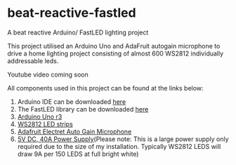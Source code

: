 # beat-reactive-fastled
A beat reactive Arduino/ FastLED lighting project

This project utilised an Arduino Uno and AdaFruit autogain microphone to drive a home lighting project consisting of almost 600 WS2812 individually addressable leds.


Youtube video coming soon


All components used in this project can be found at the links below:
1. Arduino IDE can be downloaded [here](https://www.arduino.cc/en/main/software)
2. The FastLED library can be downloaded [here](https://github.com/FastLED/FastLED/releases)
3. [Arduino Uno r3](https://store.arduino.cc/usa/arduino-uno-rev3)
4. [WS2812 LED strips](https://www.amazon.ca/gp/product/B01CDTEBKA/ref=ppx_yo_dt_b_asin_title_o00_s00?ie=UTF8&th=1)
5. [Adafruit Electret Auto Gain Microphone](https://www.adafruit.com/product/1713)
6. [5V DC, 40A Power Supply](https://www.amazon.ca/Aclorol-Universal-Converter-Transformer-Security/dp/B07KCVBZ18/ref=sr_1_4?dchild=1&keywords=5v+40a+power+supply&qid=1598476920&s=hi&sr=1-4)(Please note: This is a large power supply only required due to the size of my installation. Typically WS2812 LEDS will draw 9A per 150 LEDS at full bright white)

